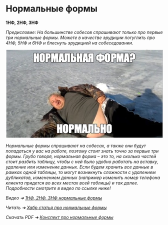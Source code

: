 # Нормальные формы

**1НФ, 2НФ, 3НФ**

<i>Предисловие:
На большинстве собесов спрашивают только про первые три нормальные формы. Можете в качестве эрудиции погуглить про 4НФ, 5НФ и 6НФ и блеснуть эрудицией на собеседовании.<i>

<p align="center">
    <img src="../png/normal.jpg" width="500"/>
</p>


Нормальные формы спрашивают на собесах, а также они будут попадаться у вас на работе, поэтому стоит знать точно за первые три формы. Грубо говоря, нормальная форма – это то, на сколько частей стоит разбить таблицу, чтобы с ней было удобно работать на вставку, удаление или изменение данных. Если будем хранить все данные в рамках одной таблицы, то могут возникнуть сложности с удалением дубликатов, изменением данных (например изменить номер телефона клиента придется во всех местах всей таблицы) и так далее. Подробности смотрите в видео по ссылке ниже!

Видео ➜ [1НФ, 2НФ, 3НФ нормальные формы](https://www.youtube.com/watch?v=zwQzL80U51c)

Читать ➜ [Хабр статья про нормальные формы](https://habr.com/ru/articles/254773)

Скачать PDF ➜ [Конспект про нормальные формы](../files/normal_tables.pdf)